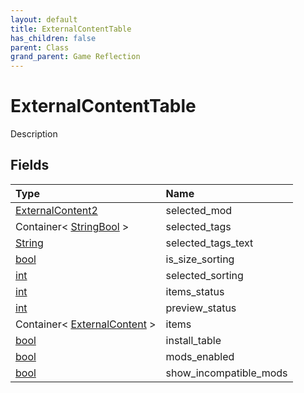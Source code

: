```yaml
---
layout: default
title: ExternalContentTable
has_children: false
parent: Class
grand_parent: Game Reflection
---
```

# ExternalContentTable
Description 

## Fields

| Type | Name |
|:----------|:--------------|
| [ExternalContent2](/riftbreaker-wiki/docs/game-reflection/components/external_content2/) | selected_mod |
| Container< [StringBool](/riftbreaker-wiki/docs/game-reflection/classes/string_bool/) > | selected_tags |
| [String](/riftbreaker-wiki/docs/game-reflection/components/string/) | selected_tags_text |
| [bool](/riftbreaker-wiki/docs/game-reflection/components/bool/) | is_size_sorting |
| [int](/riftbreaker-wiki/docs/game-reflection/enums/int/) | selected_sorting |
| [int](/riftbreaker-wiki/docs/game-reflection/enums/int/) | items_status |
| [int](/riftbreaker-wiki/docs/game-reflection/enums/int/) | preview_status |
| Container< [ExternalContent](/riftbreaker-wiki/docs/game-reflection/classes/external_content/) > | items |
| [bool](/riftbreaker-wiki/docs/game-reflection/components/bool/) | install_table |
| [bool](/riftbreaker-wiki/docs/game-reflection/components/bool/) | mods_enabled |
| [bool](/riftbreaker-wiki/docs/game-reflection/components/bool/) | show_incompatible_mods |

